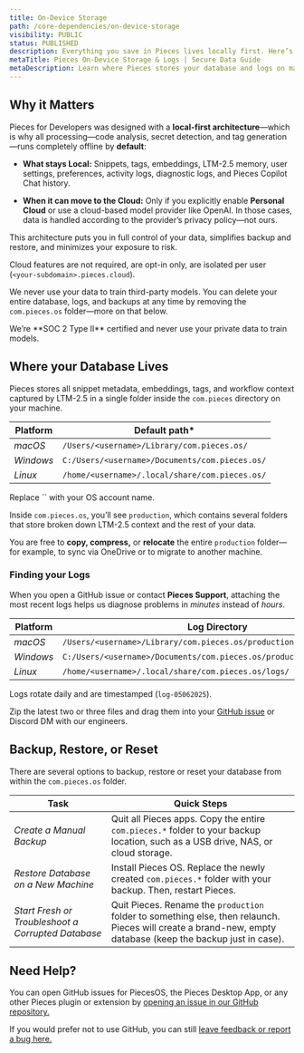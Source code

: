 ```yaml
---
title: On-Device Storage
path: /core-dependencies/on-device-storage
visibility: PUBLIC
status: PUBLISHED
description: Everything you save in Pieces lives locally first. Here’s exactly where to find it—and how to share the right files when you need help.
metaTitle: Pieces On-Device Storage & Logs | Secure Data Guide
metaDescription: Learn where Pieces stores your database and logs on macOS, Windows, and Linux. Backup, restore, or delete data locally with SOC 2-certified security.
---
```


## Why it Matters

Pieces for Developers was designed with a **local-first architecture**—which is why all processing—code analysis, secret detection, and tag generation—runs completely offline by **default**:

* **What stays Local:** Snippets, tags, embeddings, LTM-2.5 memory, user settings, preferences, activity logs, diagnostic logs, and Pieces Copilot Chat history.

* **When it can move to the Cloud:** Only if you explicitly enable **Personal Cloud** or use a cloud-based model provider like OpenAI. In those cases, data is handled according to the provider’s privacy policy—not ours.

This architecture puts you in full control of your data, simplifies backup and restore, and minimizes your exposure to risk.

Cloud features are not required, are opt-in only, are isolated per user (`<your-subdomain>.pieces.cloud`).

We never use your data to train third-party models. You can delete your entire database, logs, and backups at any time by removing the `com.pieces.os` folder—more on that below.

<Callout type="tip">
  We’re **SOC 2 Type II** certified and never use your private data to train models.
</Callout>

## Where your Database Lives

Pieces stores all snippet metadata, embeddings, tags, and workflow context captured by LTM-2.5 in a single folder inside the `com.pieces` directory on your machine. 

| **Platform** | **Default path\***                             |
| ------------ | ---------------------------------------------- |
| *macOS*      | `/Users/<username>/Library/com.pieces.os/`     |
| *Windows*    | `C:/Users/<username>/Documents/com.pieces.os/` |
| *Linux*      | `/home/<username>/.local/share/com.pieces.os/` |

<Callout type="tip">
  Replace `<username>` with your OS account name.
</Callout>

Inside `com.pieces.os`, you’ll see `production`, which contains several folders that store broken down LTM-2.5 context and the rest of your data.

You are free to **copy, compress,** or **relocate** the entire `production` folder—for example, to sync via OneDrive or to migrate to another machine.

### Finding your Logs

When you open a GitHub issue or contact **Pieces Support**, attaching the most recent logs helps us diagnose problems in *minutes* instead of *hours*.

| **Platform** | **Log Directory**                                                     |
| ------------ | --------------------------------------------------------------------- |
| *macOS*      | `/Users/<username>/Library/com.pieces.os/production/support/logs/`    |
| *Windows*    | `C:/Users/<username>/Documents/com.pieces.os/production/support/logs` |
| *Linux*      | `/home/<username>/.local/share/com.pieces.os/logs/`                   |

Logs rotate daily and are timestamped (`log-05062025`).

Zip the latest two or three files and drag them into your <a target="_blank" href="https://github.com/pieces-app/support/issues">GitHub issue</a> or Discord DM with our engineers.

## Backup, Restore, or Reset

There are several options to backup, restore or reset your database from within the `com.pieces.os` folder.

| **Task**                                           | **Quick Steps**                                                                                                                                              |
| -------------------------------------------------- | ------------------------------------------------------------------------------------------------------------------------------------------------------------ |
| *Create a Manual Backup*                           | Quit all Pieces apps. Copy the entire `com.pieces.*` folder to your backup location, such as a USB drive, NAS, or cloud storage.                             |
| *Restore Database on a New Machine*                | Install Pieces OS. Replace the newly created `com.pieces.*` folder with your backup. Then, restart Pieces.                                                   |
| *Start Fresh or Troubleshoot a Corrupted Database* | Quit Pieces. Rename the `production` folder to something else, then relaunch. Pieces will create a brand-new, empty database (keep the backup just in case). |

## Need Help?<a target="_blank" href="/extensions-plugins/sublime#get-support-or-share-feedback">**​**</a>

You can open GitHub issues for PiecesOS, the Pieces Desktop App, or any other Pieces plugin or extension by <a target="_blank" href="https://github.com/pieces-app/support/issues">opening an issue in our GitHub repository.</a>

If you would prefer not to use GitHub, you can still <a target="_blank" href="https://getpieces.typeform.com/to/mCjBSIjF#page=docs-support">leave feedback or report a bug here.</a>
